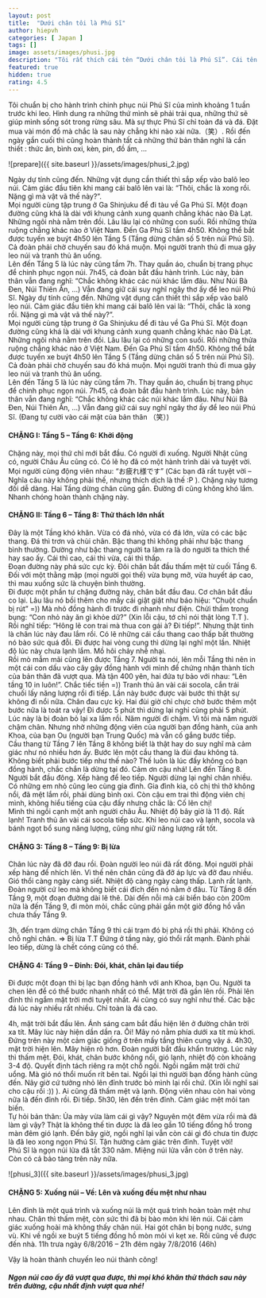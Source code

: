 ```yaml
---
layout: post
title:  "Dưới chân tôi là Phú Sĩ"
author: hiepvh
categories: [ Japan ]
tags: []
image: assets/images/phusi.jpg
description: "Tôi rất thích cái tên “Dưới chân tôi là Phú Sĩ”. Cái tên này tôi nghĩ ra khi hai đùi và hai bắp chân của tôi đang muốn toát ra thành từng mảnh. Cái tên này cũng có một chút tự hào của bản thân về những gì mình đã làm được trong hai ngày vừa qua (6/8/2016) "
featured: true
hidden: true
rating: 4.5
---
```


Tôi chuẩn bị cho hành trình chinh phục núi Phú Sĩ của mình khoảng 1 tuần trước khi leo. Hình dung ra những thứ mình sẽ phải trải qua, những thứ sẽ giúp mình sống sót trong rừng sâu. Mà sự thực Phú Sĩ chỉ toàn đá và đá.  Đặt mua vài món đồ mà chắc là sau này chẳng khi nào xài nữa.（笑）. Rồi đến ngày gần cuối thì cũng hoàn thành tất cả những thứ bản thân nghĩ là cần thiết : thức ăn, bình oxi, kèn, pin, đồ ấm, … 

![prepare]({{ site.baseurl }}/assets/images/phusi_2.jpg)


 Ngày dự tính cũng đến. Những vật dụng cần thiết thì sắp xếp vào balô leo núi. Cảm giác đầu tiên khi mang cái balô lên vai là: “Thôi, chắc là xong rồi. Nặng gì mà vật vã thế này?”.  
 Mọi người cùng tập trung ở Ga Shinjuku để đi tàu về Ga Phú Sĩ. Một đoạn đường cũng khá là dài với khung cảnh xung quanh chẳng khác nào Đà Lạt. Những ngôi nhà nằm trên đồi. Lâu lâu lại có những con suối. Rồi những thửa ruộng chẳng khác nào ở Việt Nam. 
 Đến Ga Phú Sĩ tầm 4h50. Không thể bắt được tuyến xe buýt 4h50 lên Tầng 5 (Tầng dừng chân số 5 trên núi Phú Sĩ). Cả đoàn phải chờ chuyến sau đó khá muộn. Mọi người tranh thủ đi mua gậy leo núi và tranh thủ ăn uống.  
 Lên đến Tầng 5 là lúc này cũng tầm 7h. Thay quần áo, chuẩn bị trang phục để chinh phục ngọn núi.  7h45, cả đoàn bắt đầu hành trình. Lúc này, bản thân vẫn đang nghĩ: “Chắc không khác các núi khác lắm đâu. Như Núi Bà Đen, Núi Thiên Ấn, …) Vẫn đang giữ cái suy nghĩ ngây thơ ấy để leo núi Phú Sĩ. Ngày dự tính cũng đến. Những vật dụng cần thiết thì sắp xếp vào balô leo núi. Cảm giác đầu tiên khi mang cái balô lên vai là: “Thôi, chắc là xong rồi. Nặng gì mà vật vã thế này?”.  
 Mọi người cùng tập trung ở Ga Shinjuku để đi tàu về Ga Phú Sĩ. Một đoạn đường cũng khá là dài với khung cảnh xung quanh chẳng khác nào Đà Lạt. Những ngôi nhà nằm trên đồi. Lâu lâu lại có những con suối. Rồi những thửa ruộng chẳng khác nào ở Việt Nam. 
 Đến Ga Phú Sĩ tầm 4h50. Không thể bắt được tuyến xe buýt 4h50 lên Tầng 5 (Tầng dừng chân số 5 trên núi Phú Sĩ). Cả đoàn phải chờ chuyến sau đó khá muộn. Mọi người tranh thủ đi mua gậy leo núi và tranh thủ ăn uống.  
 Lên đến Tầng 5 là lúc này cũng tầm 7h. Thay quần áo, chuẩn bị trang phục để chinh phục ngọn núi.  7h45, cả đoàn bắt đầu hành trình. Lúc này, bản thân vẫn đang nghĩ: “Chắc không khác các núi khác lắm đâu. Như Núi Bà Đen, Núi Thiên Ấn, …) Vẫn đang giữ cái suy nghĩ ngây thơ ấy để leo núi Phú Sĩ. (Đang tự cười vào cái mặt của bản thân （笑）)   

#### CHẶNG I: Tầng 5 – Tầng 6: Khởi động 

Chặng này, mọi thứ chỉ mới bắt đầu. Có người đi xuống. Người Nhật cũng có, người Châu Âu cũng có. Có lẽ họ đã có một hành trình dài và tuyệt vời. Mọi người cùng động viên nhau: “お疲れ様です” (Các bạn đã rất tuyệt vời – Nghĩa câu này không phải thế, nhưng thích dịch là thế :P ). 
 Chặng này tương đối dễ dàng. Hai Tầng dừng chân cũng gần. Đường đi cũng không khó lắm. Nhanh chóng hoàn thành chặng này. 

#### CHẶNG II: Tầng 6 – Tầng 8: Thử thách lớn nhất 
Đây là một Tầng khó khăn. Vừa có đá nhỏ, vừa có đá lớn, vừa có các bậc thang.  Đá thì trơn và chùi chân.  Bậc thang thì không phải như bậc thang bình thường. Dường như bậc thang người ta làm ra là do người ta thích thế hay sao ấy. Cái thì cao, cái thì vừa, cái thì thấp.  
 Đoạn đường này phá sức cực kỳ. Đôi chân bắt đầu thấm mệt từ cuối Tầng 6. 
 Đối với một thằng mập (mọi người gọi thế) vừa bụng mỡ, vừa huyết áp cao, thì mau xuống sức là chuyện bình thường.  
 Đi được một phần tư chặng đường này, chân bắt đầu đau. Cơ chân bắt đầu co lại. Lâu lâu nó bồi thêm cho mấy cái giật giật như báo hiệu: “Chuột chuẩn bị rút” =)) Mà nhỏ đồng hành đi trước đi nhanh như điện. Chửi thầm trong bụng: “Con nhỏ này ăn gì khỏe dữ?” (Xin lỗi cậu, tớ chỉ nói thật lòng T.T ). Rồi nghĩ tiếp: “Hông lẽ con trai mà thua con gái à? Đi tiếp!”. Nhưng thật tình là chân lúc này đau lắm rồi. Có lẽ những cái cầu thang cao thấp bất thường nó bào sức quá đỗi. 
 Đi được hai vòng cung thì dừng lại nghĩ một lần. Nhiệt độ lúc này chưa lạnh lắm. Mồ hôi chảy nhễ nhại.  
 Rồi mò mẫm mãi cũng lên được Tầng 7. Người ta nói, lên mỗi Tầng thì nên in một cái con dấu vào cây gậy đồng hành với mình để chứng nhận thành tích của bản thân đã vượt qua. Mà tận 400 yên, hai đứa tự bảo với nhau: “Lên tầng 10 in luôn!”. Chắc tiếc tiền =)) 
 Tranh thủ ăn vài cái socola, cắn trái chuối lấy năng lượng rồi đi tiếp. Lần này bước được vài bước thì thật sự không đi nổi nữa. Chân đau cực kỳ. Hai đùi giờ chỉ chực chờ bước thêm một bước nữa là toát ra vậy! Đi được 5 phút thì dừng lại nghỉ cũng phải 5 phút. Lúc này là bị đoàn bỏ lại xa lắm rồi. Năm người đi chậm. Vì tôi mà năm người chậm chân. Nhưng nhờ những động viên của người bạn đồng hành, của anh Khoa, của bạn Ou (người bạn Trung Quốc) mà vẫn cố gắng bước tiếp.  
 Cầu thang từ Tầng 7 lên Tầng 8 không biết là thật hay do suy nghĩ mà cảm giác như nó nhiều hơn ấy. Bước lên một cầu thang là đùi đau không tả. Không biết phải bước tiếp như thế nào? Thế luôn là lúc đấy không có bạn đồng hành, chắc chắn là dừng tại đó. Cảm ơn cậu nhá! 
 Lên đến Tầng 8. Người bắt đầu đông. Xếp hàng để leo tiếp. Người dừng lại nghỉ chân nhiều. Có những em nhỏ cũng leo cùng gia đình. Gia đình kia, cô chị thì thở không nổi, đã mệt lắm rồi, phải dùng bình oxi. Còn cậu em trai thì động viên chị mình, không hiểu tiếng của cậu đấy nhưng chắc là: Cố lên chị!  
 Mình thì ngồi cạnh một anh người châu Âu. Nhiệt độ bây giờ là 11 độ. Rất lạnh! Tranh thủ ăn vài cái socola tiếp sức. Khi leo núi cao và lạnh, socola và bánh ngọt bổ sung năng lượng, cũng như giữ năng lượng rất tốt.  

#### CHẶNG 3: Tầng 8 – Tầng 9: Bị lừa
Chân lúc này đã đỡ đau rồi. Đoàn người leo núi đã rất đông. Mọi người phải xếp hàng để nhích lên. Vì thế nên chân cũng đã đỡ áp lực và đỡ đau nhiều. Gió thổi càng ngày càng siết. Nhiệt độ càng ngày càng thấp. Lạnh rất lạnh. Đoàn người cứ leo mà không biết cái đích đến nó nằm ở đâu.  Từ Tầng 8 đến Tầng 9, một đoạn đường dài lê thê. Dài đến nỗi mà cái biển báo còn 200m nữa là đến Tầng 9, đi mòn mỏi, chắc cũng phải gần một giờ đồng hồ vẫn chưa thấy Tầng 9.  

3h, đến trạm dừng chân Tầng 9 thì cái trạm đó bị phá rồi thì phải. Không có chỗ nghỉ chân. => Bị lừa T.T Đứng ở tầng này, gió thổi rất mạnh. Đành phải leo tiếp, dừng là chết cóng cũng có thể. 

#### CHẶNG 4: Tầng 9 – Đỉnh: Đói, khát, chân lại đau tiếp 
Đi được một đoạn thì bị lạc bạn đồng hành với anh Khoa, bạn Ou. Người ta chen lên để có thể bước nhanh nhất có thể. Mặt trời đã gần lên rồi. Phải lên đỉnh thì ngắm mặt trời mới tuyệt nhất. Ai cũng có suy nghĩ như thế. 
 Các bậc đá lúc này nhiều rất nhiều. Chỉ toàn là đá cao. 

4h, mặt trời bắt đầu lên. Ánh sáng cam bắt đầu hiện lên ở đường chân trời xa tít. Mây lúc này hiện dần dần ra. Ôi! Mây nó nằm phía dưới xa tít mù khơi. Đứng trên này một cảm giác giống ở trên mấy tầng thiên cung vậy á. 
 4h30, mặt trời hiện lên. Mây hiện rõ hơn. Đoàn người bắt đầu khẩn trương. Lúc này thì thấm mệt. Đói, khát, chân bước không nổi, gió lạnh, nhiệt độ còn khoảng 3-4 độ. Quyết định tách riêng ra một chỗ ngồi. Ngồi ngắm mặt trời chứ uổng. Mà gió nó thổi muốn rít bên tai.  Ngồi lại thì người bạn đồng hành cũng đến. Nãy giờ cứ tưởng nhỏ lên đỉnh trước bỏ mình lại rồi chứ. (Xin lỗi nghĩ sai cho cậu rồi  :)) ). 
 Ai cũng đã thấm mệt và lạnh. Động viên nhau còn hai vòng nữa là đến đỉnh rồi. Đi tiếp.  5h30, lên đến trên đỉnh. Cảm giác mệt mỏi tan biến.  
 Tự hỏi bản thân: Ủa mày vừa làm cái gì vậy? Nguyên một đêm vừa rồi mà đã làm gì vậy? 
 Thật là không thế tin được là đã leo gần 10 tiếng đồng hồ trong màn đêm gió lạnh. Đến bây giờ, ngồi nghĩ lại vẫn còn cái gì đó chưa tin được là đã leo xong ngọn Phú Sĩ.  Tận hưởng cảm giác trên đỉnh. Tuyệt vời!  
 Phú Sĩ là ngọn núi lửa đã tắt 330 năm. Miệng núi lửa vẫn còn ở trên này. Còn có cả bảo tàng trên này nữa.  

![phusi_3]({{ site.baseurl }}/assets/images/phusi_3.jpg)

#### CHẶNG 5: Xuống núi – Về: Lên và xuống đều mệt như nhau 
 Lên đỉnh là một quá trình và xuống núi là một quá trình hoàn toàn mệt như nhau. Chân thì thấm mệt, còn sức thì đã bị bào mòn khi lên núi. 
  Cái cảm giác xuống hoài mà không thấy chân núi. Hai gót chân bị bọng nước, sưng vù. Khi về ngồi xe buýt 5 tiếng đồng hồ mòn mỏi vì kẹt xe. Rồi cũng về được đến nhà. 
 11h trưa ngày 6/8/2016 – 21h đêm ngày 7/8/2016 (46h) 

 

Vậy là hoàn thành chuyến leo núi thành công!  

##### Ngọn núi cao ấy đã vượt qua được, thì mọi khó khăn thử thách sau này trên đường, cậu nhất định vượt qua nhé! 